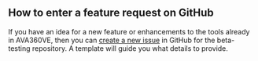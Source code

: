 ## How to enter a feature request on GitHub

If you have an idea for a new feature or enhancements to the tools already in AVA360VE, then you can [create a new issue](https://github.com/BigSoftVideo/AVA360VR-beta-testing/issues/new?assignees=ArturKovacs%2C+skandilocks%2C+codeslayer84&labels=feature+request+%3Acrown%3A&template=feature-request-or-enhancement.md&title=%5BFeature%5D+) in GitHub for the beta-testing repository. A template will guide you what details to provide. 